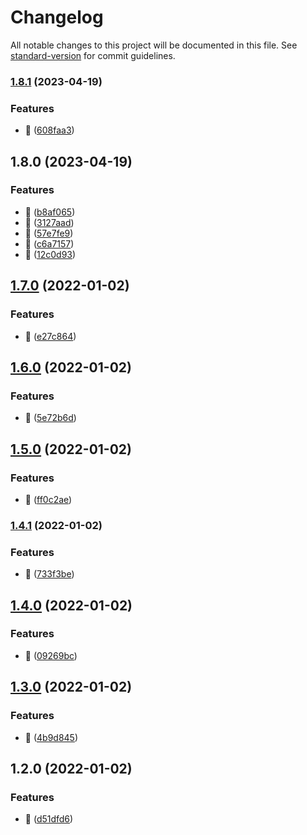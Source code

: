 # Changelog

All notable changes to this project will be documented in this file. See [standard-version](https://github.com/conventional-changelog/standard-version) for commit guidelines.

### [1.8.1](https://github.com/visionworksco/react-middleware/compare/v1.8.0...v1.8.1) (2023-04-19)


### Features

* :rocket: ([608faa3](https://github.com/visionworksco/react-middleware/commit/608faa3191657726cd8c8179b3b3cc61480241ec))

## 1.8.0 (2023-04-19)


### Features

* :rocket: ([b8af065](https://github.com/visionworksco/react-middleware/commit/b8af065a3d4bb33cd5ac9c0fa9d8a600b26c3c61))
* :rocket: ([3127aad](https://github.com/visionworksco/react-middleware/commit/3127aadc7499323bce7a70998fc6987612ff7d52))
* :rocket: ([57e7fe9](https://github.com/visionworksco/react-middleware/commit/57e7fe966ca948c5838f1e6fdc2ed29a80775899))
* :rocket: ([c6a7157](https://github.com/visionworksco/react-middleware/commit/c6a7157c753043777e2c9701344cfdcd83b40e4f))
* :rocket: ([12c0d93](https://github.com/visionworksco/react-middleware/commit/12c0d9308384a3771f316d747f543367fd6c0f79))

## [1.7.0](https://github.com/visionworksco/react-middleware/compare/v1.6.0...v1.7.0) (2022-01-02)

### Features

- :rocket: ([e27c864](https://github.com/visionworksco/react-middleware/commit/e27c86492fd45e9b1a0a03bfa5c287120ecb74f6))

## [1.6.0](https://github.com/visionworksco/react-middleware/compare/v1.5.0...v1.6.0) (2022-01-02)

### Features

- :rocket: ([5e72b6d](https://github.com/visionworksco/react-middleware/commit/5e72b6d462bdc5b3341a56420ceb30aa168091a4))

## [1.5.0](https://github.com/visionworksco/react-middleware/compare/v1.4.1...v1.5.0) (2022-01-02)

### Features

- :rocket: ([ff0c2ae](https://github.com/visionworksco/react-middleware/commit/ff0c2aed060336a55f4adff689971bd0fccd9c83))

### [1.4.1](https://github.com/visionworksco/react-middleware/compare/v1.4.0...v1.4.1) (2022-01-02)

### Features

- :rocket: ([733f3be](https://github.com/visionworksco/react-middleware/commit/733f3be21ed901ab6a921c43433a5dad6cf20d85))

## [1.4.0](https://github.com/visionworksco/react-middleware/compare/v1.3.0...v1.4.0) (2022-01-02)

### Features

- :rocket: ([09269bc](https://github.com/visionworksco/react-middleware/commit/09269bcc39f14c19a5c6917f537854e975886328))

## [1.3.0](https://github.com/visionworksco/react-middleware/compare/v1.2.0...v1.3.0) (2022-01-02)

### Features

- :rocket: ([4b9d845](https://github.com/visionworksco/react-middleware/commit/4b9d845f6b0ea75d764ec93d52bda18a225c4fa7))

## 1.2.0 (2022-01-02)

### Features

- :rocket: ([d51dfd6](https://github.com/visionworksco/react-middleware/commit/d51dfd610d6ead66c72c58afec03a01c27095720))
